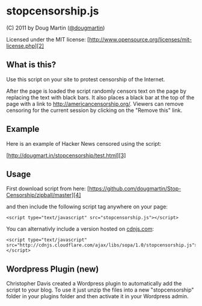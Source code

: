 # stopcensorship.js #

(C) 2011 by Doug Martin ([@dougmartin][1])

Licensed under the MIT license: [http://www.opensource.org/licenses/mit-license.php][2]

## What is this? ##

Use this script on your site to protest censorship of the Internet.  

After the page is loaded the script randomly censors text on the page by replacing the text with black bars.  It also places
a black bar at the top of the page with a link to http://americancensorship.org/.  Viewers can remove censoring for the 
current session by clicking on the "Remove this" link.

## Example ##

Here is an example of Hacker News censored using the script:

[http://dougmart.in/stopcensorship/test.html][3]

## Usage ##

First download script from here: [https://github.com/dougmartin/Stop-Censorship/zipball/master][4]

and then include the following script tag anywhere on your page:

    <script type="text/javascript" src="stopcensorship.js"></script>

You can alternativly include a version hosted on [cdnjs.com][5]:

    <script type="text/javascript" src="http://cdnjs.cloudflare.com/ajax/libs/sopa/1.0/stopcensorship.js"></script>

## Wordpress Plugin (new) ##

Christopher Davis created a Wordpress plugin to automatically add the script to your blog.  To use it just
unzip the files into a new "stopcensorship" folder in your plugins folder and then activate it in your
Wordpress admin.
	
  [1]: https://twitter.com/#!/dougmartin
  [2]: http://www.opensource.org/licenses/mit-license.php
  [3]: http://dougmart.in/stopcensorship/test.html
  [4]: https://github.com/dougmartin/Stop-Censorship/zipball/master
  [5]: http://cdnjs.com
